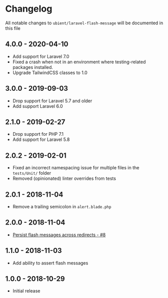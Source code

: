 # Changelog

All notable changes to `ubient/laravel-flash-message` will be documented in this file

## 4.0.0 - 2020-04-10
- Add support for Laravel 7.0
- Fixed a crash when not in an environment where testing-related packages installed.
- Upgrade TailwindCSS classes to 1.0

## 3.0.0 - 2019-09-03
- Drop support for Laravel 5.7 and older
- Add support Laravel 6.0

## 2.1.0 - 2019-02-27
- Drop support for PHP 7.1
- Add support for Laravel 5.8

## 2.0.2 - 2019-02-01
- Fixed an incorrect namespacing issue for multiple files in the `tests/Unit/` folder
- Removed (opinionated) linter overrides from tests

## 2.0.1 - 2018-11-04
- Remove a trailing semicolon in `alert.blade.php`

## 2.0.0 - 2018-11-04
- [Persist flash messages across redirects - #8](https://github.com/ubient/laravel-flash-message/issues/8)

## 1.1.0 - 2018-11-03
- Add ability to assert flash messages

## 1.0.0 - 2018-10-29

- Initial release
